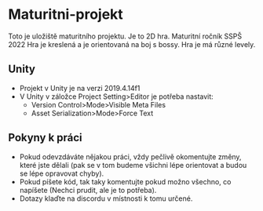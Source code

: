 # Maturitni-projekt
Toto je uložiště maturitního projektu. Je to 2D hra. Maturitní ročník SSPŠ 2022
Hra je kreslená a je orientovaná na boj s bossy. Hra je má různé levely.

## Unity ##
* Projekt v Unity je na verzi 2019.4.14f1
* V Unity v záložce Project Setting>Editor je potřeba nastavit:
  * Version Control>Mode>Visible Meta Files
  * Asset Serialization>Mode>Force Text

## Pokyny k práci ##
* Pokud odevzdáváte nějakou práci, vždy pečlivě okomentujte změny, které jste dělali (pak se v tom budeme všichni lépe orientovat a budou se lépe opravovat chyby).
* Pokud píšete kód, tak taky komentujte pokud možno všechno, co napíšete (Nechci prudit, ale je to potřeba).
* Dotazy klaďte na discordu v místnosti k tomu určené.
